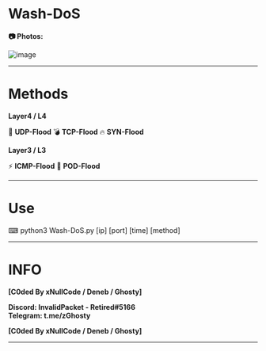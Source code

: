 # Wash-DoS

__📷 Photos:__

![image](https://user-images.githubusercontent.com/79161850/119704984-42949300-be26-11eb-8e8c-f232400ade0a.png)

****

# Methods

**Layer4 / L4**

🧨 __UDP-Flood__
💣 __TCP-Flood__
🔥 __SYN-Flood__

**Layer3 / L3**

⚡ __ICMP-Flood__
👀 __POD-Flood__

****

# Use

⌨ python3 Wash-DoS.py [ip] [port] [time] [method]

****
# INFO

**__[C0ded By xNullCode / Deneb / Ghosty]__**
                        
__Discord: InvalidPacket - Retired#5166__    
__Telegram: t.me/zGhosty__       

**__[C0ded By xNullCode / Deneb / Ghosty]__**

****
